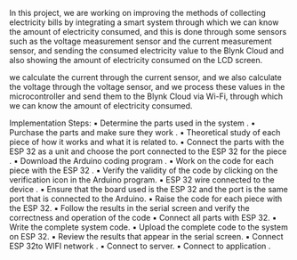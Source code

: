 In this project, we are working on improving the methods of
collecting electricity bills by integrating a smart system through which we
can know the amount of electricity consumed, and this is done through some
sensors such as the voltage measurement sensor and the current
measurement sensor, and sending the consumed electricity value to the
Blynk Cloud and also showing the amount of electricity consumed on
the LCD screen.

we calculate the current through the current sensor,
and we also calculate the voltage through the voltage sensor, and we process
these values in the microcontroller and send them to the Blynk Cloud
via Wi-Fi, through which we can know the amount of electricity consumed.

Implementation Steps:
▪ Determine the parts used in the system .
▪ Purchase the parts and make sure they work .
▪ Theoretical study of each piece of how it works and what it is related to.
▪ Connect the parts with the ESP 32 as a unit and choose the port connected to the ESP
32 for the piece .
▪ Download the Arduino coding program .
▪ Work on the code for each piece with the ESP 32 .
▪ Verify the validity of the code by clicking on the verification icon in the Arduino
program.
▪ ESP 32 wire connected to the device .
▪ Ensure that the board used is the ESP 32 and the port is the same port that is
connected to the Arduino.
▪ Raise the code for each piece with the ESP 32.
▪ Follow the results in the serial screen and verify the correctness and operation of the
code
▪ Connect all parts with ESP 32.
▪ Write the complete system code.
▪ Upload the complete code to the system on ESP 32.
▪ Review the results that appear in the serial screen.
▪ Connect ESP 32to WIFI network .
▪ Connect to server.
▪ Connect to application .
